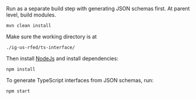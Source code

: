 Run as a separate build step with generating JSON schemas first. At parent level, build modules.
```
mvn clean install
```
Make sure the working directory is at 
```
./ig-us-rfed/ts-interface/
```

Then install [NodeJs](https://nodejs.org/en/) and install dependencies:
```
npm install
``` 
To generate TypeScript interfaces from JSON schemas, run:
```
npm start
```

